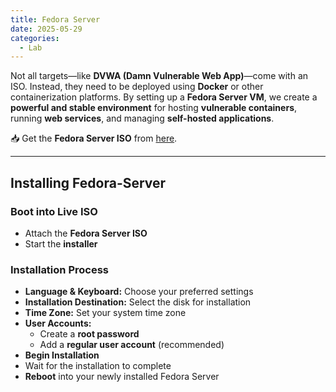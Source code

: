 ```yaml
---
title: Fedora Server
date: 2025-05-29
categories:
  - Lab
---
```


Not all targets—like **DVWA (Damn Vulnerable Web App)**—come with an ISO. Instead, they need to be deployed using **Docker** or other containerization platforms.
By setting up a **Fedora Server VM**, we create a **powerful and stable environment** for hosting **vulnerable containers**, running **web services**, and managing **self-hosted applications**.

📥 Get the **Fedora Server ISO** from [here](https://fedoraproject.org/server/).

---

## Installing Fedora-Server
### Boot into Live ISO
- Attach the **Fedora Server ISO**
- Start the **installer**

### Installation Process
- **Language & Keyboard:** Choose your preferred settings
- **Installation Destination:** Select the disk for installation
- **Time Zone:** Set your system time zone
- **User Accounts:**
    - Create a **root password**
    - Add a **regular user account** (recommended)
- **Begin Installation**
- Wait for the installation to complete
- **Reboot** into your newly installed Fedora Server
